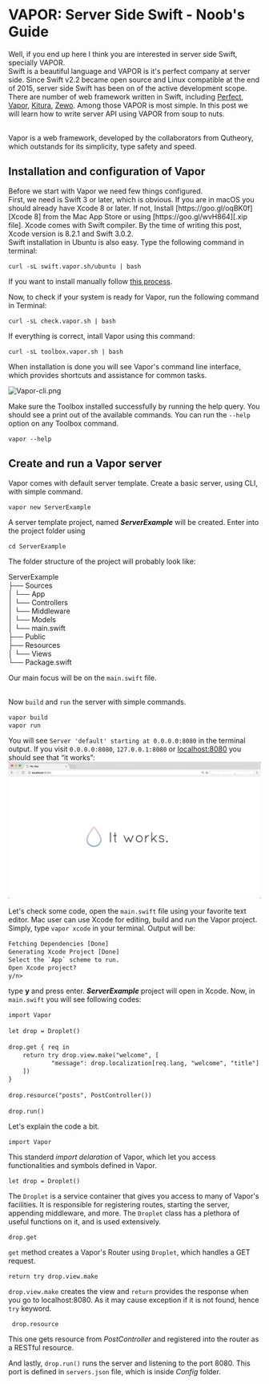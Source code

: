 # VAPOR: Server Side Swift - Noob's Guide

Well, if you end up here I think you are interested in server side Swift, specially VAPOR.<br/> 
Swift is a beautiful language and VAPOR is it's perfect company at server side. Since Swift v2.2 became open source and
Linux compatible at the end of 2015, server side Swift has been on of the active development scope. There are number
of web framework written in Swift, including [Perfect](https://github.com/PerfectlySoft/Perfect), 
[Vapor](https://github.com/vapor/vapor), [Kitura](https://github.com/IBM-Swift/Kitura), [Zewo](https://github.com/Zewo/Zewo).
Among those VAPOR is most simple. In this post we will learn how to write server API using VAPOR from soup to nuts.<br/><br/>

Vapor is a web framework, developed by the collaborators from Qutheory, which outstands for its simplicity, type safety and speed.

<h2>Installation and configuration of Vapor</h2>
Before we start with Vapor we need few things configured.<br/>
First, we need is Swift 3 or later, which is obvious. If you are in macOS you should already have Xcode 8 or later. If not, Install [https://goo.gl/oqBK0f][Xcode 8] from the Mac App Store 
or using [https://goo.gl/wvH864][.xip file]. Xcode comes with Swift compiler. By the time of writing this post, Xcode version is 8.2.1 and Swift 3.0.2. 
<br/>
Swift installation in Ubuntu is also easy. Type the following command in terminal:

    curl -sL swift.vapor.sh/ubuntu | bash
If you want to install manually follow [this process](https://vapor.github.io/documentation/getting-started/install-swift-3-ubuntu.html).<br/>

Now, to check if your system is ready for Vapor, run the following command in Terminal:

    curl -sL check.vapor.sh | bash
If everything is correct, intall Vapor using this command:

    curl -sL toolbox.vapor.sh | bash
    
When installation is done you will see Vapor's command line interface, which provides shortcuts and assistance for common tasks.

![Vapor-cli.png](https://cloud.githubusercontent.com/assets/1342803/17454691/97e549e2-5b6d-11e6-979a-f0cd6b6f1b0a.png)

Make sure the Toolbox installed successfully by running the help query. You should see a print out of the available commands. You can run the `--help` option on any Toolbox command.

    vapor --help
    
<h2>Create and run a Vapor server</h2>
Vapor comes with default server template. Create a basic server, using CLI, with simple command.

    vapor new ServerExample
A server template project, named ***ServerExample*** will be created. Enter into the project folder using

    cd ServerExample
The folder structure of the project will probably look like:

ServerExample<br/>
├── Sources<br/>
│   └── App<br/>
│       └── Controllers<br/>
│       └── Middleware<br/>
│       └── Models<br/>
│       └── main.swift<br/>
├── Public<br/>
├── Resources<br/>
│   └── Views<br/>
└── Package.swift<br/>

Our main focus will be on the `main.swift` file.<br/><br/>

Now `build` and `run` the server with simple commands.

    vapor build
    vapor run
You will see `Server 'default' starting at 0.0.0.0:8080` in the terminal output. If you visit `0.0.0.0:8080`, `127.0.0.1:8080` or [localhost:8080](http://localhost:8080/) you should see that “it works”:
![vapor.png](https://github.com/mjhassan/VAPOR-Server-Side-Swift---Noob-s-Guide/blob/master/vapor.png)

Let's check some code, open the `main.swift` file using your favorite text editor. Mac user can use Xcode for editing, build and run the Vapor project. Simply, type `vapor xcode` in your terminal. Output will be:

    Fetching Dependencies [Done]
    Generating Xcode Project [Done]
    Select the `App` scheme to run.
    Open Xcode project?
    y/n>
type **y** and press enter. ***ServerExample*** project will open in Xcode. Now, in `main.swift` you will see following codes:

    import Vapor
 
    let drop = Droplet()
 
    drop.get { req in
        return try drop.view.make("welcome", [
                "message": drop.localization[req.lang, "welcome", "title"]
        ])
    }
     
    drop.resource("posts", PostController())
     
    drop.run()

Let's explain the code a bit.

    import Vapor
This standerd _import delaration_ of Vapor, which let you access functionalities and symbols defined in Vapor.

    let drop = Droplet()
The `Droplet` is a service container that gives you access to many of Vapor's facilities. It is responsible for registering routes, starting the server, appending middleware, and more. The `Droplet` class has a plethora of useful functions on it, and is used extensively.

    drop.get
`get` method creates a Vapor's Router using `Droplet`, which handles a GET request.

    return try drop.view.make
 `drop.view.make` creates the view and `return` provides the response when you go to localhost:8080. As it may cause exception if it is not found, hence `try` keyword.
 
     drop.resource
This one gets resource from _PostController_ and registered into the router as a RESTful resource.

And lastly, `drop.run()` runs the server and listening to the port 8080. This port is defined in `servers.json` file, which is inside _Config_ folder.
